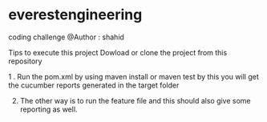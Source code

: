 # everestengineering
coding challenge
@Author : shahid


Tips to execute this project 
Dowload or clone the project from this repository


1 . Run the pom.xml by using maven install or maven test by this you will get the cucumber reports generated in the target folder

2. The other way is to run the feature file and this should also give some reporting as well.
